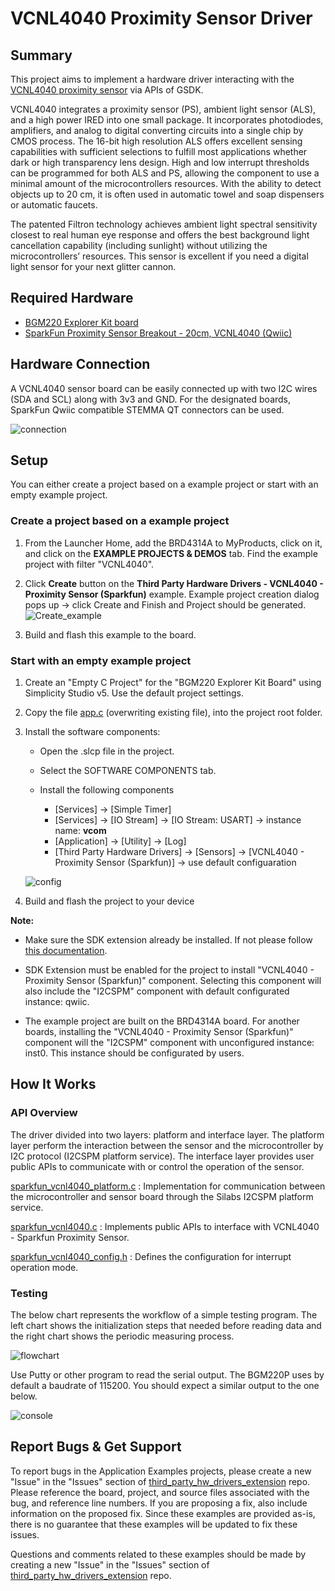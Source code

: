 # VCNL4040 Proximity Sensor Driver #

## Summary ##

This project aims to implement a hardware driver interacting with the [VCNL4040 proximity sensor](https://www.vishay.com/ppg?84274) via APIs of GSDK.

VCNL4040 integrates a proximity sensor (PS), ambient light sensor (ALS), and a high power IRED into one small package. It incorporates photodiodes, amplifiers, and analog to digital converting circuits into a single chip by CMOS process. The 16-bit high resolution ALS offers excellent sensing capabilities with sufficient selections to fulfill most applications whether dark or high transparency lens design. High and low interrupt thresholds can be programmed for both ALS and PS, allowing the component to use a minimal amount of the microcontrollers resources. With the ability to detect objects up to 20 cm, it is often used in automatic towel and soap dispensers or automatic faucets.

The patented Filtron technology achieves ambient light spectral sensitivity closest to real human eye response and offers the best background light cancellation capability (including sunlight) without utilizing the microcontrollers’ resources. This sensor is excellent if you need a digital light sensor for your next glitter cannon.

## Required Hardware ##

- [BGM220 Explorer Kit board](https://www.silabs.com/development-tools/wireless/bluetooth/bgm220-explorer-kit)
- [SparkFun Proximity Sensor Breakout - 20cm, VCNL4040 (Qwiic)](https://www.sparkfun.com/products/15177)


## Hardware Connection ##

A VCNL4040 sensor board can be easily connected up with two I2C wires (SDA and SCL) along with 3v3 and GND. For the designated boards, SparkFun Qwiic compatible STEMMA QT connectors can be used.

![connection](connection.png)

## Setup ##

You can either create a project based on a example project or start with an empty example project.

### Create a project based on a example project ###

1. From the Launcher Home, add the BRD4314A to MyProducts, click on it, and click on the **EXAMPLE PROJECTS & DEMOS** tab. Find the example project with filter "VCNL4040".

2. Click **Create** button on the **Third Party Hardware Drivers - VCNL4040 - Proximity Sensor (Sparkfun)** example. Example project creation dialog pops up -> click Create and Finish and Project should be generated.
![Create_example](create_example.png)

3. Build and flash this example to the board.

### Start with an empty example project ###

1. Create an "Empty C Project" for the "BGM220 Explorer Kit Board" using Simplicity Studio v5. Use the default project settings.

2. Copy the file [app.c](https://github.com/SiliconLabs/third_party_hw_drivers_extension/tree/master/app/example/sparkfun_proximity_vcnl4040/app.c) (overwriting existing file), into the project root folder.

3. Install the software components:

   - Open the .slcp file in the project.

   - Select the SOFTWARE COMPONENTS tab.

   - Install the following components
      - [Services] →  [Simple Timer]
      - [Services] →  [IO Stream] → [IO Stream: USART] → instance name: **vcom**
      - [Application] →  [Utility] → [Log]
      - [Third Party Hardware Drivers] -> [Sensors] -> [VCNL4040 - Proximity Sensor (Sparkfun)] → use default configuaration

   ![config](config.png)

4. Build and flash the project to your device

**Note:**

- Make sure the SDK extension already be installed. If not please follow [this documentation](https://github.com/SiliconLabs/third_party_hw_drivers_extension/blob/master/README.md).

- SDK Extension must be enabled for the project to install "VCNL4040 - Proximity Sensor (Sparkfun)" component. Selecting this component will also include the "I2CSPM" component with default configurated instance: qwiic.

- The example project are built on the BRD4314A board. For another boards, installing the "VCNL4040 - Proximity Sensor (Sparkfun)" component will the "I2CSPM" component with unconfigured instance: inst0. This instance should be configurated by users.

## How It Works ##

### API Overview ###

The driver divided into two layers: platform and interface layer. The platform layer perform the interaction between the sensor and the microcontroller by I2C protocol (I2CSPM platform service). The interface layer provides user public APIs to communicate with or control the operation of the sensor.

[sparkfun_vcnl4040_platform.c](https://github.com/SiliconLabs/third_party_hw_drivers_extension/tree/master/driver/public/silabs/proximity_vcnl4040/src/sparkfun_vcnl4040_platform.c) : Implementation for communication between the microcontroller and sensor board through the Silabs I2CSPM platform service.

[sparkfun_vcnl4040.c](https://github.com/SiliconLabs/third_party_hw_drivers_extension/tree/master/driver/public/silabs/proximity_vcnl4040/src/sparkfun_vcnl4040.c) : Implements public APIs to interface with VCNL4040 - Sparkfun Proximity Sensor.

[sparkfun_vcnl4040_config.h](https://github.com/SiliconLabs/third_party_hw_drivers_extension/tree/master/driver/public/silabs/proximity_vcnl4040/config/sparkfun_vcnl4040_config.h) : Defines the configuration for interrupt operation mode.

### Testing ###

The below chart represents the workflow of a simple testing program. The left chart shows the initialization steps that needed before reading data and the right chart shows the periodic measuring process.

![flowchart](flowchart.png)

Use Putty or other program to read the serial output.
The BGM220P uses by default a baudrate of 115200. You should expect a similar output to the one below.

![console](test.png)

## Report Bugs & Get Support ##

To report bugs in the Application Examples projects, please create a new "Issue" in the "Issues" section of [third_party_hw_drivers_extension](https://github.com/SiliconLabs/third_party_hw_drivers_extension) repo. Please reference the board, project, and source files associated with the bug, and reference line numbers. If you are proposing a fix, also include information on the proposed fix. Since these examples are provided as-is, there is no guarantee that these examples will be updated to fix these issues.

Questions and comments related to these examples should be made by creating a new "Issue" in the "Issues" section of [third_party_hw_drivers_extension](https://github.com/SiliconLabs/third_party_hw_drivers_extension) repo.
